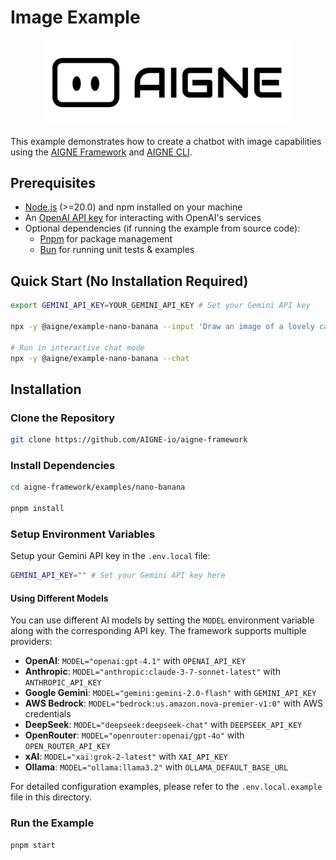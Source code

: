 # Image Example

<p align="center">
  <picture>
    <source srcset="https://raw.githubusercontent.com/AIGNE-io/aigne-framework/main/logo-dark.svg" media="(prefers-color-scheme: dark)">
    <source srcset="https://raw.githubusercontent.com/AIGNE-io/aigne-framework/main/logo.svg" media="(prefers-color-scheme: light)">
    <img src="https://raw.githubusercontent.com/AIGNE-io/aigne-framework/main/logo.svg" alt="AIGNE Logo" width="400" />
  </picture>
</p>

This example demonstrates how to create a chatbot with image capabilities using the [AIGNE Framework](https://github.com/AIGNE-io/aigne-framework) and [AIGNE CLI](https://github.com/AIGNE-io/aigne-framework/blob/main/packages/cli/README.md).

## Prerequisites

* [Node.js](https://nodejs.org) (>=20.0) and npm installed on your machine
* An [OpenAI API key](https://platform.openai.com/api-keys) for interacting with OpenAI's services
* Optional dependencies (if running the example from source code):
  * [Pnpm](https://pnpm.io) for package management
  * [Bun](https://bun.sh) for running unit tests & examples

## Quick Start (No Installation Required)

```bash
export GEMINI_API_KEY=YOUR_GEMINI_API_KEY # Set your Gemini API key

npx -y @aigne/example-nano-banana --input 'Draw an image of a lovely cat'

# Run in interactive chat mode
npx -y @aigne/example-nano-banana --chat
```

## Installation

### Clone the Repository

```bash
git clone https://github.com/AIGNE-io/aigne-framework
```

### Install Dependencies

```bash
cd aigne-framework/examples/nano-banana

pnpm install
```

### Setup Environment Variables

Setup your Gemini API key in the `.env.local` file:

```bash
GEMINI_API_KEY="" # Set your Gemini API key here
```

#### Using Different Models

You can use different AI models by setting the `MODEL` environment variable along with the corresponding API key. The framework supports multiple providers:

* **OpenAI**: `MODEL="openai:gpt-4.1"` with `OPENAI_API_KEY`
* **Anthropic**: `MODEL="anthropic:claude-3-7-sonnet-latest"` with `ANTHROPIC_API_KEY`
* **Google Gemini**: `MODEL="gemini:gemini-2.0-flash"` with `GEMINI_API_KEY`
* **AWS Bedrock**: `MODEL="bedrock:us.amazon.nova-premier-v1:0"` with AWS credentials
* **DeepSeek**: `MODEL="deepseek:deepseek-chat"` with `DEEPSEEK_API_KEY`
* **OpenRouter**: `MODEL="openrouter:openai/gpt-4o"` with `OPEN_ROUTER_API_KEY`
* **xAI**: `MODEL="xai:grok-2-latest"` with `XAI_API_KEY`
* **Ollama**: `MODEL="ollama:llama3.2"` with `OLLAMA_DEFAULT_BASE_URL`

For detailed configuration examples, please refer to the `.env.local.example` file in this directory.

### Run the Example

```bash
pnpm start
```
